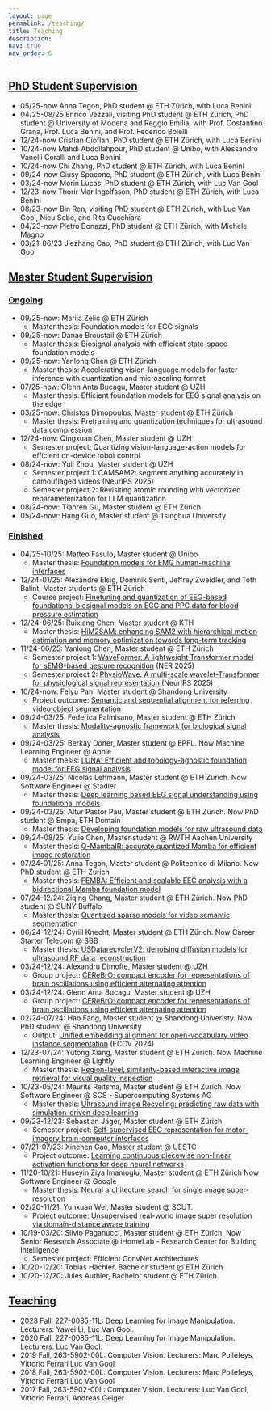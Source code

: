 ```yaml
---
layout: page
permalink: /teaching/
title: Teaching
description: 
nav: true
nav_order: 6
---
```


[//]: # (For now, this page is assumed to be a static description of your courses. You can convert it to a collection similar to `_projects/` so that you can have a dedicated page for each course.)

[//]: # ()
[//]: # (Organize your courses by years, topics, or universities, however you like!)


## [PhD Student Supervision](#phd-student-supervision)

- 05/25-now Anna Tegon, PhD student @ ETH Zürich, with Luca Benini
- 04/25-08/25 Enrico Vezzali, visiting PhD student @ ETH Zürich, PhD student @ University of Modena and Reggio Emilia, with Prof. Costantino Grana, Prof. Luca Benini, and Prof. Federico Bolelli
- 12/24-now Cristian Cioflan, PhD student @ ETH Zürich, with Luca Benini
- 10/24-now Mahdi Abdollahpour, PhD student @ Unibo, with Alessandro Vanelli Coralli and Luca Benini
- 10/24-now Chi Zhang, PhD student @ ETH Zürich, with Luca Benini
- 09/24-now Giusy Spacone, PhD student @ ETH Zürich, with Luca Benini
- 03/24-now Morin Lucas, PhD student @ ETH Zürich, with Luc Van Gool
- 12/23-now Thorir Mar Ingolfsson, PhD student @ ETH Zürich, with Luca Benini
- 08/23-now Bin Ren, visiting PhD student @ ETH Zürich, with Luc Van Gool, Nicu Sebe, and Rita Cucchiara
- 04/23-now Pietro Bonazzi, PhD student @ ETH Zürich, with Michele Magno
- 03/21-06/23 Jiezhang Cao, PhD student @ ETH Zürich, with Luc Van Gool

## [Master Student Supervision](#master-student-supervision)
### [Ongoing](#ongoing)
- 09/25-now: Marija Zelic @ ETH Zürich
  - Master thesis: Foundation models for ECG signals
- 09/25-now: Danaé Broustail @ ETH Zürich
  - Master thesis: Biosignal analysis with efficient state-space foundation models
- 09/25-now: Yanlong Chen @ ETH Zürich
  - Master thesis: Accelerating vision-language models for faster inference with quantization and microscaling format
- 07/25-now: Glenn Anta Bucagu, Master student @ UZH
  - Master thesis: Efficient foundation models for EEG signal analysis on the edge
- 03/25-now: Christos Dimopoulos, Master student @ ETH Zürich
  - Master thesis: Pretraining and quantization techniques for ultrasound data compression
- 12/24-now: Qingxuan Chen, Master student @ UZH
  - Semester project: Quantizing vision-language-action models for efficient on-device robot control
- 08/24-now: Yuli Zhou, Master student @ UZH
  - Semester project 1: CAMSAM2: segment anything accurately in camouflaged videos (NeurIPS 2025)
  - Semester project 2: Revisiting atomic rounding with vectorized reparameterization for LLM quantization
- 08/24-now: Tianren Gu, Master student @ ETH Zürich
- 05/24-now: Hang Guo, Master student @ Tsinghua University

### [Finished](#finished)
- 04/25-10/25: Matteo Fasulo, Master student @ Unibo
  - Master thesis: [Foundation models for EMG human-machine interfaces](https://ofsoundof.github.io/assets/pdf/thesis/2025_Matteo_EMG.pdf)
- 12/24-01/25: Alexandre Elsig, Dominik Senti, Jeffrey Zweidler, and Toth Balint, Master students @ ETH Zürich
  - Course project: [Finetuning and quantization of EEG-based foundational biosignal models on ECG and PPG data for blood pressure estimation](https://www.arxiv.org/abs/2502.17460)
- 12/24-06/25: Ruixiang Chen, Master student @ KTH
  - Master thesis: [HiM2SAM: enhancing SAM2 with hierarchical motion estimation and memory optimization towards long-term tracking](https://arxiv.org/abs/2507.07603)
- 11/24-06/25: Yanlong Chen, Master student @ ETH Zürich
  - Semester project 1: [WaveFormer: A lightweight Transformer model for sEMG-based gesture recognition](https://arxiv.org/abs/2506.11168) (NER 2025)
  - Semester project 2: [PhysioWave: A multi-scale wavelet-Transformer for physiological signal representation](https://arxiv.org/abs/2506.10351) (NeurIPS 2025)
- 10/24-now: Feiyu Pan, Master student @ Shandong University
  - Project outcome: [Semantic and sequential alignment for referring video object segmentation](https://openaccess.thecvf.com/content/CVPR2025/papers/Pan_Semantic_and_Sequential_Alignment_for_Referring_Video_Object_Segmentation_CVPR_2025_paper.pdf)
- 09/24-03/25: Federica Palmisano, Master student @ ETH Zürich
  - Master thesis: [Modality-agnostic framework for  biological signal analysis](https://ofsoundof.github.io/assets/pdf/thesis/2024_Federica_ECG.pdf)
- 09/24-03/25: Berkay Döner, Master student @ EPFL. Now Machine Learning Engineer @ Apple
  - Master thesis: [LUNA: Efficient and topology-agnostic foundation model for EEG signal analysis](https://ofsoundof.github.io/assets/pdf/thesis/2024_Berkay_EEG.pdf)
- 09/24-03/25: Nicolas Lehmann, Master student @ ETH Zürich. Now Software Engineer @ Stadler
  - Master thesis: [Deep learning based EEG signal understanding using foundational models](https://ofsoundof.github.io/assets/pdf/thesis/2024_Nicolas_EEG.pdf)
- 09/24-03/25: Altur Pastor Pau, Master student @ ETH Zürich. Now PhD student @ Empa, ETH Domain
  - Master thesis: [Developing foundation models for raw ultrasound data](https://ofsoundof.github.io/assets/pdf/thesis/2024_Pau_ultrasound.pdf)
- 09/24-08/25: Yujie Chen, Master student @ RWTH Aachen University
  - Master thesis: [Q-MambaIR: accurate quantized Mamba for efficient image restoration](https://arxiv.org/abs/2503.21970)
- 07/24-01/25: Anna Tegon, Master student @ Politecnico di Milano. Now PhD student @ ETH Zurich
  - Master thesis: [FEMBA: Efficient and scalable EEG analysis with a bidirectional Mamba foundation model](https://arxiv.org/abs/2502.06438)
- 07/24-12/24: Ziqing Chang, Master student @ ETH Zürich. Now PhD student @ SUNY Buffalo
  - Master thesis: [Quantized sparse models for video semantic segmentation](https://ofsoundof.github.io/assets/pdf/thesis/2024_Ziqing_quantization.pdf)
- 06/24-12/24: Cyrill Knecht, Master student @ ETH Zürich. Now Career Starter Telecom @ SBB
  - Master thesis: [USDatarecyclerV2: denoising diffusion models for ultrasound RF data reconstruction](https://ofsoundof.github.io/assets/pdf/thesis/2024_Cyrill_ultrasound.pdf)
- 03/24-12/24: Alexandru Dimofte, Master student @ UZH
  - Group project: [CEReBrO: compact encoder for representations of brain oscillations using efficient alternating attention](https://arxiv.org/abs/2501.10885)
- 03/24-12/24: Glenn Anta Bucagu, Master student @ UZH
  - Group project: [CEReBrO: compact encoder for representations of brain oscillations using efficient alternating attention](https://arxiv.org/abs/2501.10885)
- 02/24-07/24: Hao Fang, Master student @ Shandong Univeristy. Now PhD student @ Shandong University
  - Output: [Unified embedding alignment for open-vocabulary video instance segmentation](https://arxiv.org/abs/2407.07427) (ECCV 2024)
- 12/23-07/24: Yutong Xiang, Master student @ ETH Zürich. Now Machine Learning Engineer @ Lightly
  - Master thesis: [Region-level, similarity-based interactive image retrieval for visual quality inspection](https://ofsoundof.github.io/assets/pdf/thesis/2023_Yutong_image_retrieval.pdf)
- 10/23-05/24: Maurits Reitsma, Master student @ ETH Zürich. Now Software Engineer @ SCS - Supercomputing Systems AG
  - Master thesis: [Ultrasound image Recycling: predicting raw data with simulation-driven deep learning](https://ofsoundof.github.io/assets/pdf/thesis/2023_Maurits_ultrasound.pdf)
- 09/23-12/23: Sebastian Jäger, Master student @ ETH Zürich
  - Semester project: [Self-supervised EEG representation for motor-imagery brain-computer interfaces](https://ofsoundof.github.io/assets/pdf/thesis/2023_Sebastian_EEG.pdf)
- 07/21-07/23: Xinchen Gao, Master student @ UESTC
  - Project outcome: [Learning continuous piecewise non-linear activation functions for deep neural networks](https://ieeexplore.ieee.org/document/10219752)
- 11/20-10/21: Huseyin Ziya Imamoglu, Master student @ ETH Zürich Now Software Engineer @ Google
  - Master thesis: [Neural architecture search for single image super-resolution](https://ofsoundof.github.io/assets/pdf/thesis/2021_Ziya_NAS.pdf)
- 02/20-11/21: Yunxuan Wei, Master student @ SCUT. 
  - Project outcome: [Unsupervised real-world image super resolution via domain-distance aware training](https://arxiv.org/abs/2004.01178)
- 10/19-03/20: Silvio Paganucci, Master student @ ETH Zürich. Now Senior Research Associate @ iHomeLab - Research Center for Building Intelligence
  - Semester project: Efficient ConvNet Architectures
- 10/20-12/20: Tobias Hächler, Bachelor student @ ETH Zürich
- 10/20-12/20: Jules Authier, Bachelor student @ ETH Zürich

[//]: # (- 02/25-09/25: Federico Brancasi, Master student @ University of Trento)
[//]: # (  - Master thesis)

## [Teaching](#teaching)
- 2023 Fall, 227-0085-11L: Deep Learning for Image Manipulation. Lecturers: Yawei Li, Luc Van Gool.
- 2020 Fall, 227-0085-11L: Deep Learning for Image Manipulation. Lecturers: Luc Van Gool.
- 2019 Fall, 263-5902-00L: Computer Vision. Lecturers: Marc Pollefeys, Vittorio Ferrari Luc Van Gool
- 2018 Fall, 263-5902-00L: Computer Vision. Lecturers: Marc Pollefeys, Vittorio Ferrari Luc Van Gool
- 2017 Fall, 263-5902-00L: Computer Vision. Lecturers: Luc Van Gool, Vittorio Ferrari, Andreas Geiger